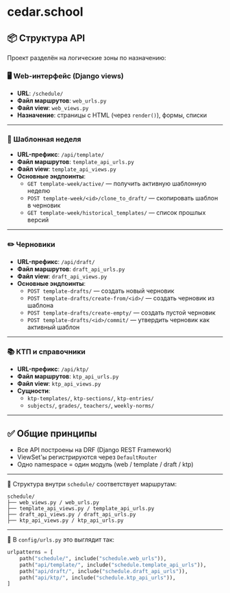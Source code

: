 # cedar.school

## 📦 Структура API

Проект разделён на логические зоны по назначению:

### 🖥 Web-интерфейс (Django views)
- **URL**: `/schedule/`
- **Файл маршрутов**: `web_urls.py`
- **Файл view**: `web_views.py`
- **Назначение**: страницы с HTML (через `render()`), формы, списки

---

### 📘 Шаблонная неделя
- **URL-префикс**: `/api/template/`
- **Файл маршрутов**: `template_api_urls.py`
- **Файл view**: `template_api_views.py`
- **Основные эндпоинты**:
  - `GET template-week/active/` — получить активную шаблонную неделю
  - `POST template-week/<id>/clone_to_draft/` — скопировать шаблон в черновик
  - `GET template-week/historical_templates/` — список прошлых версий

---

### ✏️ Черновики
- **URL-префикс**: `/api/draft/`
- **Файл маршрутов**: `draft_api_urls.py`
- **Файл view**: `draft_api_views.py`
- **Основные эндпоинты**:
  - `POST template-drafts/` — создать новый черновик
  - `POST template-drafts/create-from/<id>/` — создать черновик из шаблона
  - `POST template-drafts/create-empty/` — создать пустой черновик
  - `POST template-drafts/<id>/commit/` — утвердить черновик как активный шаблон

---

### 📚 КТП и справочники
- **URL-префикс**: `/api/ktp/`
- **Файл маршрутов**: `ktp_api_urls.py`
- **Файл view**: `ktp_api_views.py`
- **Сущности**:
  - `ktp-templates/`, `ktp-sections/`, `ktp-entries/`
  - `subjects/`, `grades/`, `teachers/`, `weekly-norms/`

---

## ✅ Общие принципы
- Все API построены на DRF (Django REST Framework)
- ViewSet'ы регистрируются через `DefaultRouter`
- Одно namespace = один модуль (web / template / draft / ktp)

---

📁 Структура внутри `schedule/` соответствует маршрутам:
```
schedule/
├── web_views.py / web_urls.py
├── template_api_views.py / template_api_urls.py
├── draft_api_views.py / draft_api_urls.py
├── ktp_api_views.py / ktp_api_urls.py
```

---

🔗 В `config/urls.py` это выглядит так:
```py
urlpatterns = [
    path("schedule/", include("schedule.web_urls")),
    path("api/template/", include("schedule.template_api_urls")),
    path("api/draft/", include("schedule.draft_api_urls")),
    path("api/ktp/", include("schedule.ktp_api_urls")),
]
```